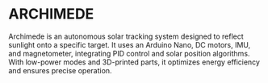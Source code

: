 # ARCHIMEDE
Archimede is an autonomous solar tracking system designed to reflect sunlight onto a specific target. It uses an Arduino Nano, DC motors, IMU, and magnetometer, integrating PID control and solar position algorithms. With low-power modes and 3D-printed parts, it optimizes energy efficiency and ensures precise operation.
